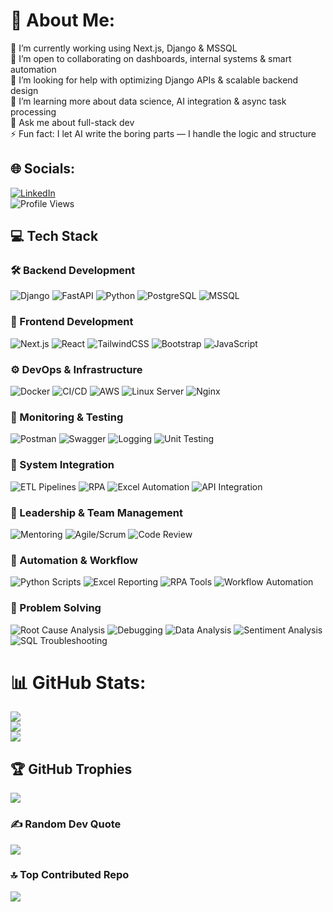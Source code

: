 # 💫 About Me:
🔭 I’m currently working using Next.js, Django & MSSQL<br>👯 I’m open to collaborating on dashboards, internal systems & smart automation<br>🤝 I’m looking for help with optimizing Django APIs & scalable backend design<br>🌱 I’m learning more about data science, AI integration & async task processing<br>💬 Ask me about full-stack dev<br>⚡ Fun fact: I let AI write the boring parts — I handle the logic and structure


## 🌐 Socials:
[![LinkedIn](https://img.shields.io/badge/LinkedIn-%230077B5.svg?logo=linkedin&logoColor=white)](https://linkedin.com/in/gigihko)  
![Profile Views](https://komarev.com/ghpvc/?username=gigihko&label=Profile%20views&color=0e75b6&style=flat)


## 💻 Tech Stack

### 🛠 Backend Development
![Django](https://img.shields.io/badge/django-%23092E20.svg?style=for-the-badge&logo=django&logoColor=white)
![FastAPI](https://img.shields.io/badge/FastAPI-005571?style=for-the-badge&logo=fastapi)
![Python](https://img.shields.io/badge/python-3670A0?style=for-the-badge&logo=python&logoColor=ffdd54)
![PostgreSQL](https://img.shields.io/badge/postgresql-%23316192.svg?style=for-the-badge&logo=postgresql&logoColor=white)
![MSSQL](https://img.shields.io/badge/Microsoft%20SQL%20Server-CC2927?style=for-the-badge&logo=microsoft%20sql%20server&logoColor=white)

### 🎨 Frontend Development
![Next.js](https://img.shields.io/badge/Next-black?style=for-the-badge&logo=next.js&logoColor=white)
![React](https://img.shields.io/badge/react-%2320232a.svg?style=for-the-badge&logo=react&logoColor=%2361DAFB)
![TailwindCSS](https://img.shields.io/badge/tailwindcss-%2338B2AC.svg?style=for-the-badge&logo=tailwind-css&logoColor=white)
![Bootstrap](https://img.shields.io/badge/bootstrap-%238511FA.svg?style=for-the-badge&logo=bootstrap&logoColor=white)
![JavaScript](https://img.shields.io/badge/javascript-%23323330.svg?style=for-the-badge&logo=javascript&logoColor=%23F7DF1E)

### ⚙️ DevOps & Infrastructure
![Docker](https://img.shields.io/badge/docker-%230db7ed.svg?style=for-the-badge&logo=docker&logoColor=white)
![CI/CD](https://img.shields.io/badge/CI%2FCD-%2300A9E0.svg?style=for-the-badge&logo=githubactions&logoColor=white)
![AWS](https://img.shields.io/badge/AWS-%23FF9900.svg?style=for-the-badge&logo=amazon-aws&logoColor=white)
![Linux Server](https://img.shields.io/badge/Linux%20Server-%23FCC624.svg?style=for-the-badge&logo=linux&logoColor=black)
![Nginx](https://img.shields.io/badge/nginx-%23009639.svg?style=for-the-badge&logo=nginx&logoColor=white)

### 🧪 Monitoring & Testing
![Postman](https://img.shields.io/badge/Postman-FF6C37?style=for-the-badge&logo=postman&logoColor=white)
![Swagger](https://img.shields.io/badge/-Swagger-%23Clojure?style=for-the-badge&logo=swagger&logoColor=white)
![Logging](https://img.shields.io/badge/Logging-%2300BFFF.svg?style=for-the-badge&logo=logstash&logoColor=white)
![Unit Testing](https://img.shields.io/badge/Unit%20Testing-%23F7DF1E.svg?style=for-the-badge&logo=jest&logoColor=black)

### 🔌 System Integration
![ETL Pipelines](https://img.shields.io/badge/ETL%20Pipelines-%23007396.svg?style=for-the-badge&logo=apacheairflow&logoColor=white)
![RPA](https://img.shields.io/badge/RPA-%234A90E2.svg?style=for-the-badge&logo=uipath&logoColor=white)
![Excel Automation](https://img.shields.io/badge/Excel%20Automation-%23217346.svg?style=for-the-badge&logo=microsoftexcel&logoColor=white)
![API Integration](https://img.shields.io/badge/API%20Integration-%23007396.svg?style=for-the-badge&logo=fastapi&logoColor=white)

### 👥 Leadership & Team Management
![Mentoring](https://img.shields.io/badge/Mentoring-%23FF6F61.svg?style=for-the-badge&logo=handshake&logoColor=white)
![Agile/Scrum](https://img.shields.io/badge/Agile%2FScrum-%2300A9E0.svg?style=for-the-badge&logo=jira&logoColor=white)
![Code Review](https://img.shields.io/badge/Code%20Review-%232E3A59.svg?style=for-the-badge&logo=github&logoColor=white)

### 🤖 Automation & Workflow
![Python Scripts](https://img.shields.io/badge/Python%20Scripts-3670A0?style=for-the-badge&logo=python&logoColor=ffdd54)
![Excel Reporting](https://img.shields.io/badge/Excel%20Reporting-%23217346.svg?style=for-the-badge&logo=microsoftexcel&logoColor=white)
![RPA Tools](https://img.shields.io/badge/RPA%20Tools-%234A90E2.svg?style=for-the-badge&logo=uipath&logoColor=white)
![Workflow Automation](https://img.shields.io/badge/Workflow%20Automation-%2300BFFF.svg?style=for-the-badge&logo=zapier&logoColor=white)

### 🧩 Problem Solving
![Root Cause Analysis](https://img.shields.io/badge/Root%20Cause%20Analysis-%23E67E22.svg?style=for-the-badge&logo=search&logoColor=white)
![Debugging](https://img.shields.io/badge/Debugging-%23000000.svg?style=for-the-badge&logo=bugatti&logoColor=white)
![Data Analysis](https://img.shields.io/badge/Data%20Analysis-%23007396.svg?style=for-the-badge&logo=plotly&logoColor=white)
![Sentiment Analysis](https://img.shields.io/badge/Sentiment%20Analysis-%23FF69B4.svg?style=for-the-badge&logo=databricks&logoColor=white)
![SQL Troubleshooting](https://img.shields.io/badge/SQL%20Troubleshooting-%23007396.svg?style=for-the-badge&logo=postgresql&logoColor=white)

# 📊 GitHub Stats:
![](https://github-readme-stats.vercel.app/api?username=gigihko&theme=dark&hide_border=false&include_all_commits=false&count_private=false)<br/>
![](https://nirzak-streak-stats.vercel.app/?user=gigihko&theme=dark&hide_border=false)<br/>
![](https://github-readme-stats.vercel.app/api/top-langs/?username=gigihko&theme=dark&hide_border=false&include_all_commits=false&count_private=false&layout=compact)

## 🏆 GitHub Trophies
![](https://github-profile-trophy.vercel.app/?username=gigihko&theme=radical&no-frame=false&no-bg=true&margin-w=4)

### ✍️ Random Dev Quote
![](https://quotes-github-readme.vercel.app/api?type=horizontal&theme=gruvbox)

### 🔝 Top Contributed Repo
![](https://github-contributor-stats.vercel.app/api?username=gigihko&limit=5&theme=dark&combine_all_yearly_contributions=true)

<!-- Proudly created with GPRM ( https://gprm.itsvg.in ) -->
